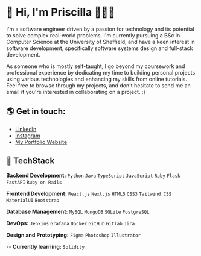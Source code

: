 #  👋 Hi, I'm Priscilla 👩🏾‍💻

I'm a software engineer driven by a passion for technology and its potential to solve complex real-world problems. I'm currently pursuing a BSc in Computer Science at the University of Sheffield, and have a keen interest in software development, specifically software systems design and full-stack development. 

As someone who is mostly self-taught, I go beyond my coursework and professional experience by dedicating my time to building personal projects using various technologies and enhancing my skills from online tutorials. Feel free to browse through my projects, and don't hesitate to send me an email if you're interested in collaborating on a project. :)

## 🌎 Get in touch:

* [LinkedIn](https://www.linkedin.com/in/priscilla-emasoga/)
* [Instagram](https://www.instagram.com/cilla.dev/)
* [My Portfolio Website](https://priscillaemasoga.com)



## 💼 TechStack 

**Backend Development:** `Python` `Java` `TypeScript` `JavaScript` `Ruby` `Flask` `FastAPI`  `Ruby on Rails` 

**Frontend Development:** `React.js` `Next.js` `HTML5` `CSS3`  `Tailwind CSS` `MaterialUI` `Bootstrap`

**Database Management:** `MySQL` `MongoDB` `SQLite` `PostgreSQL` 

**DevOps:** `Jenkins` `Grafana` `Docker` `GitHub` `Gitlab` `Jira`

**Design and Prototyping:** `Figma` `Photoshop` `Illustrator`

--
**Currently learning:**
`Solidity`

